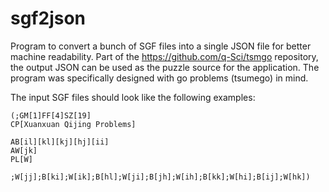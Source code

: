# sgf2json
Program to convert a bunch of SGF files into a single JSON file for better machine readability. Part of the https://github.com/q-Sci/tsmgo repository, the output JSON can be used as the puzzle source for the application. The program was specifically designed with go problems (tsumego) in mind.

The input SGF files should look like the following examples:
```
(;GM[1]FF[4]SZ[19]
CP[Xuanxuan Qijing Problems]

AB[il][kl][kj][hj][ii]
AW[jk]
PL[W]

;W[jj];B[ki];W[ik];B[hl];W[ji];B[jh];W[ih];B[kk];W[hi];B[ij];W[hk])
```
